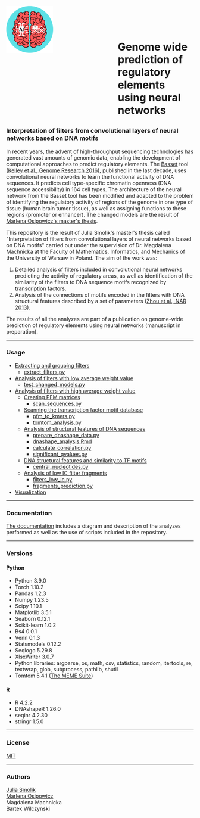 <img align="left" src="./logo.png" width="25%"> <h1 style="margin-left:300px;"> <br> <br> Genome wide prediction of regulatory <br> elements using neural networks

### Interpretation of filters from convolutional layers of neural networks based on DNA motifs

In recent years, the advent of high-throughput sequencing technologies has generated vast amounts of genomic data, enabling the development of computational approaches to predict regulatory elements. The [Basset](https://github.com/davek44/Basset) tool ([Kelley et al., Genome Research 2016](https://genome.cshlp.org/content/26/7/990)), published in the last decade, uses convolutional neural networks to learn the functional activity of DNA sequences. It predicts cell type-specific chromatin openness (DNA sequence accessibility) in 164 cell types. The architecture of the neural network from the Basset tool has been modified and adapted to the problem of identifying the regulatory activity of regions of the genome in one type of tissue (human brain tumor tissue), as well as assigning functions to these regions (promoter or enhancer). The changed models are the result of [Marlena Osipowicz's master's thesis](https://github.com/marnifora/magisterka).

This repository is the result of Julia Smolik's master's thesis called "Interpretation of filters from convolutional layers of neural networks based on DNA motifs" carried out under the supervision of Dr. Magdalena Machnicka at the Faculty of Mathematics, Informatics, and Mechanics of the University of Warsaw in Poland. The aim of the work was:
1. Detailed analysis of filters included in convolutional neural networks predicting the activity of regulatory areas, as well as identification of the similarity of the filters to DNA sequence motifs recognized by transcription factors.
2. Analysis of the connections of motifs encoded in the filters with DNA structural features described by a set of parameters ([Zhou et al., NAR 2013](https://academic.oup.com/nar/article/41/W1/W56/1105326)).

The results of all the analyzes are part of a publication on genome-wide prediction of regulatory elements using neural networks (manuscript in preparation).

---------------------------------------------------------------------------------------------------
### Usage
- [Extracting and grouping filters](usage/extract_filters.md)
  - [extract_filters.py](usage/extract_filters.md#extract_filters.py)
- [Analysis of filters with low average weight value](usage/low_average.md)
  - [test_changed_models.py](usage/low_average.md#test_changed_models.py)
- [Analysis of filters with high average weight value](usage/high_average.md)
  - [Creating PFM matrices](usage/high_average.md#pfm_matrices)
    - [scan_sequences.py](usage/high_average.md#scan_sequences.py)
  - [Scanning the transcription factor motif database](usage/high_average.md#tomtom)
    - [pfm_to_kmers.py](usage/high_average.md#pfm_to_kmers.py)
    - [tomtom_analysis.py](usage/high_average.md#tomtom_analysis.py)
  - [Analysis of structural features of DNA sequences](usage/high_average.md#dnashape)
    - [prepare_dnashape_data.py](usage/high_average.md#prepare_dnashape_data.py)
    - [dnashape_analysis.Rmd](usage/high_average.md#dnashape_analysis.Rmd)
    - [calculate_correlation.py](usage/high_average.md#calculate_correlation.py)
    - [significant_qvalues.py](usage/high_average.md#significant_qvalues.py)
  - [DNA structural features and similarity to TF motifs](usage/high_average.md#dna_motifs)
    - [central_nucleotides.py](usage/high_average.md#central_nucleotides.py)
  - [Analysis of low IC filter fragments](usage/high_average.md#low_ic.md)
    - [filters_low_ic.py](usage/high_average.md#filters_low_ic.py)
    - [fragments_prediction.py](usage/high_average.md#fragments_prediction.py)
- [Visualization](usage/visualization.md)


---------------------------------------------------------------------------------------------------
### Documentation

[The documentation](documentation.pdf) includes a diagram and description of the analyzes performed as well as the use of scripts included in the repository.

---------------------------------------------------------------------------------------------------
### Versions

#### Python
* Python 3.9.0
* Torch 1.10.2
* Pandas 1.2.3
* Numpy 1.23.5
* Scipy 1.10.1
* Matplotlib 3.5.1
* Seaborn 0.12.1
* Scikit-learn 1.0.2
* Bs4 0.0.1
* Venn 0.1.3
* Statsmodels 0.12.2
* Seqlogo 5.29.8
* XlsxWriter 3.0.7
* Python libraries: argparse, os, math, csv, statistics, random, itertools, re, textwrap, glob, subprocess, pathlib, shutil
* Tomtom 5.4.1 ([The MEME Suite](https://meme-suite.org/meme/doc/download.html))

#### R
* R 4.2.2
* DNAshapeR 1.26.0
* seqinr 4.2.30
* stringr 1.5.0

---------------------------------------------------------------------------------------------------
### License
[MIT](https://choosealicense.com/licenses/mit/)

---------------------------------------------------------------------------------------------------
### Authors
[Julia Smolik](https://github.com/juliasmolik) <br>
[Marlena Osipowicz](https://github.com/marnifora) <br>
Magdalena Machnicka <br>
Bartek Wilczyński
